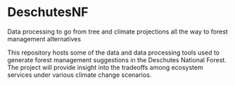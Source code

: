 # DeschutesNF
Data processing to go from tree and climate projections all the way to forest management alternatives

This repository hosts some of the data and data processing tools used to generate forest management suggestions in the Deschutes National Forest. The project will provide insight into the tradeoffs among ecosystem services under various climate change scenarios.
